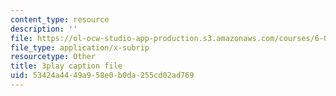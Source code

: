 ```yaml
---
content_type: resource
description: ''
file: https://ol-ocw-studio-app-production.s3.amazonaws.com/courses/6-004-computation-structures-spring-2017/53424a4449a958e0b0da255cd02ad769_R0tFDXBZvKI.vtt
file_type: application/x-subrip
resourcetype: Other
title: 3play caption file
uid: 53424a44-49a9-58e0-b0da-255cd02ad769
---
```

